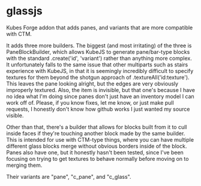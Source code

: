 # glassjs
Kubes Forge addon that adds panes, and variants that are more compatible with CTM.

It adds three more builders. The biggest (and most irritating) of the three is PaneBlockBuilder, which allows KubeJS to generate pane/bar-type blocks with the standard .create('id', 'variant') rather than anything more complex. It unfortunately falls to the same issue that other multiparts such as stairs experience with KubeJS, in that it is seemingly incredibly difficult to specify textures for them beyond the shotgun approach of .textureAll('id:texture'). This leaves the pane looking alright, but the edges are very obviously improperly textured. Also, the item is invisible, but that one's because I have no idea what I'm doing since panes don't just have an inventory model I can work off of. Please, if you know fixes, let me know, or just make pull requests, I honestly don't know how github works I just wanted my source visible.

Other than that, there's a builder that allows for blocks built from it to cull inside faces if they're touching another block made by the same builder. This is intended for use with CTM-type things, where you can have multiple different glass blocks merge without obvious borders inside of the block. Panes also have one, but it honestly hasn't been tested, since I've been focusing on trying to get textures to behave normally before moving on to merging them.

Their variants are "pane", "c_pane", and "c_glass".
